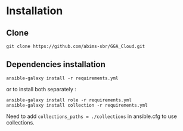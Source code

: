 # Installation

## Clone

`git clone https://github.com/abims-sbr/GGA_Cloud.git`

## Dependencies installation

```
ansible-galaxy install -r requirements.yml
```
or to install both separately :
```
ansible-galaxy install role -r requirements.yml
ansible-galaxy install collection -r requirements.yml
```

Need to add `collections_paths = ./collections` in ansible.cfg to use collections.
